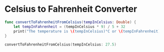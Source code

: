 # Celsius to Fahrenheit Converter

```swift
func convertToFahrenheitFromCelsius(tempInCelsius: Double) {
    let tempInFahrenheit = (tempInCelsius * 9) / 5 + 32
    print("The temperature is \(tempInCelsius)°C or \(tempInFahrenheit)°F")
}

convertToFahrenheitFromCelsius(tempInCelsius: 27.5)
```
